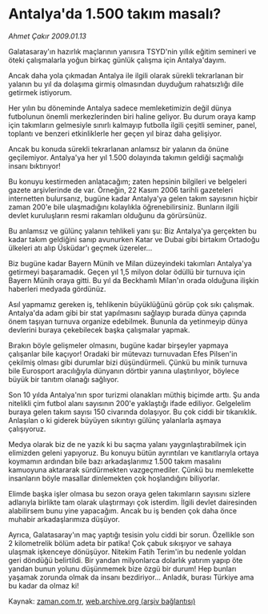 # Antalya'da 1.500 takım masalı?

*Ahmet Çakır 2009.01.13*

<tr><td class="metin" colspan="2" style="padding-top: 20px; padding-left: 5px; padding-right: 10px;">Galatasaray'ın hazırlık maçlarının yanısıra TSYD'nin yıllık eğitim semineri ve öteki çalışmalarla yoğun birkaç günlük çalışma için Antalya'dayım.</td></tr><tr><td class="metin" colspan="2" style="padding-top: 20px; padding-left: 5px; padding-right: 10px;"><p>Ancak daha yola çıkmadan Antalya ile ilgili olarak sürekli tekrarlanan bir yalanın bu yıl da dolaşıma girmiş olmasından duyduğum rahatsızlığı dile getirmek istiyorum.
<p>Her yılın bu döneminde Antalya sadece memleketimizin değil dünya futbolunun önemli merkezlerinden biri haline geliyor. Bu durum oraya kamp için takımların gelmesiyle sınırlı kalmayıp futbolla ilgili çeşitli seminer, panel, toplantı ve benzeri etkinliklerle her geçen yıl biraz daha gelişiyor.
<p>Ancak bu konuda sürekli tekrarlanan anlamsız bir yalanın da önüne geçilemiyor. Antalya'ya her yıl 1.500 dolayında takımın geldiği saçmalığı insanı bıktırıyor!
<p>Bu konuyu kestirmeden anlatacağım; zaten hepsinin bilgileri ve belgeleri gazete arşivlerinde de var. Örneğin, 22 Kasım 2006 tarihli gazeteleri internetten bulursanız, bugüne kadar Antalya'ya gelen takım sayısının hiçbir zaman 200'e bile ulaşmadığını kolaylıkla öğrenebilirsiniz. Bunların ilgili devlet kuruluşların resmi rakamları olduğunu da görürsünüz.
<p>Bu anlamsız ve gülünç yalanın tehlikeli yanı şu: Biz Antalya'ya gerçekten bu kadar takım geldiğini sanıp avunurken Katar ve Dubai gibi birtakım Ortadoğu ülkeleri atı alıp Üsküdar'ı geçmek üzereler...
<p>Biz bugüne kadar Bayern Münih ve Milan düzeyindeki takımları Antalya'ya getirmeyi başaramadık. Geçen yıl 1,5 milyon dolar ödüllü bir turnuva için Bayern Münih oraya gitti. Bu yıl da Beckhamlı Milan'ın orada olduğuna ilişkin haberleri medyada gördünüz.
<p>Asıl yapmamız gereken iş, tehlikenin büyüklüğünü görüp çok sıkı çalışmak. Antalya'da adam gibi bir stat yapılmasını sağlayıp burada dünya çapında önem taşıyan turnuva organize edebilmek. Bununla da yetinmeyip dünya devlerini buraya çekebilecek başka çalışmalar yapmak.
<p>Bırakın böyle gelişmeler olmasını, bugüne kadar birşeyler yapmaya çalışanlar bile kaçıyor! Oradaki bir mütevazı turnuvadan Efes Pilsen'in çekilmiş olması gibi durumlar bizi düşündürmeli. Çünkü bu minik turnuva bile Eurosport aracılığıyla dünyanın dörtbir yanına ulaştırılıyor, böylece büyük bir tanıtım olanağı sağlıyor.
<p>Son 10 yılda Antalya'nın spor turizmi olanakları müthiş biçimde arttı. Şu anda nitelikli çim futbol alanı sayısının 200'e yaklaştığı ifade ediliyor. Gelgelelim buraya gelen takım sayısı 150 civarında dolaşıyor. Bu çok ciddi bir tıkanıklık. Anlaşılan o ki giderek büyüyen sıkıntıyı gülünç yalanlarla aşmaya çalışıyoruz.
<p>Medya olarak biz de ne yazık ki bu saçma yalanı yaygınlaştırabilmek için elimizden geleni yapıyoruz. Bu konuyu bütün ayrıntıları ve kanıtlarıyla ortaya koymamın ardından bile bazı arkadaşlarımız 1.500 takım masalını kamuoyuna aktararak sürdürmekten vazgeçmediler. Çünkü bu memlekette insanların böyle masallar dinlemekten çok hoşlandığını biliyorlar.
<p>Elimde başka işler olmasa bu sezon oraya gelen takımların sayısını sizlere adlarıyla birlikte tam olarak ulaştırmayı çok isterdim. İlgili devlet dairesinden alabilirsem bunu yine yapacağım. Ancak bu iş benden çok daha önce muhabir arkadaşlarımıza düşüyor.
<p>Ayrıca, Galatasaray'ın maç yaptığı tesisin yolu ciddi bir sorun. Özellikle son 2 kilometrelik bölüm adeta bir patika! Çok çabuk sıkışıyor ve sahaya ulaşmak işkenceye dönüşüyor. Nitekim Fatih Terim'in bu nedenle yoldan geri döndüğü belirtildi. Bir yandan milyonlarca dolarlık yatırım yapıp öte yandan bunun yolunu düşünmemek bize özgü bir durum! Hep bunları yaşamak zorunda olmak da insanı bezdiriyor... Anladık, burası Türkiye ama bu kadar da olmaz ki!<br/></p></p></p></p></p></p></p></p></p></p></p></p></td></tr>

Kaynak: [zaman.com.tr](http://zaman.com.tr/yazar.do?yazino=803012), [web.archive.org (arşiv bağlantısı)](http://web.archive.org/web/20090114214450/http://zaman.com.tr:80/yazar.do?yazino=803012)
